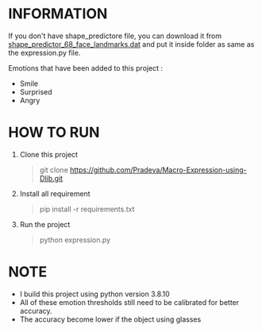 # INFORMATION

If you don't have shape_predictore file, you can download it from [shape_predictor_68_face_landmarks.dat](https://github.com/italojs/facial-landmarks-recognition/blob/master/shape_predictor_68_face_landmarks.dat) and put it inside folder as same as the expression.py file.

Emotions that have been added to this project : 
* Smile
* Surprised
* Angry

# HOW TO RUN
1. Clone this project
   >git clone https://github.com/Pradeva/Macro-Expression-using-Dlib.git
3. Install all requirement
   >pip install -r requirements.txt
4. Run the project
   >python expression.py

# NOTE
* I build this project using python version 3.8.10
* All of these emotion thresholds still need to be calibrated for better accuracy.
* The accuracy become lower if the object using glasses
